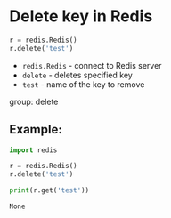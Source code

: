 # Delete key in Redis

```python
r = redis.Redis()
r.delete('test')
```

- `redis.Redis` - connect to Redis server
- `delete` - deletes specified key
- `test` - name of the key to remove

group: delete

## Example: 
```python
import redis

r = redis.Redis()
r.delete('test')

print(r.get('test'))
```
```
None

```

